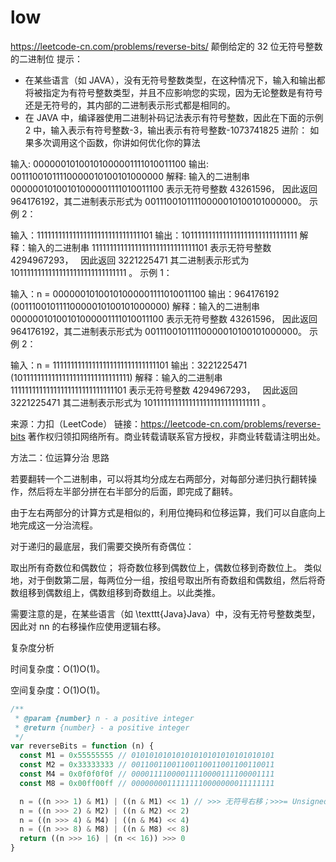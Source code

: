 # low

https://leetcode-cn.com/problems/reverse-bits/
颠倒给定的 32 位无符号整数的二进制位
提示：

- 在某些语言（如 JAVA），没有无符号整数类型，在这种情况下，输入和输出都将被指定为有符号整数类型，并且不应影响您的实现，因为无论整数是有符号还是无符号的，其内部的二进制表示形式都是相同的。
- 在 JAVA 中，编译器使用二进制补码记法表示有符号整数，因此在下面的示例 2 中，输入表示有符号整数-3，输出表示有符号整数-1073741825
  进阶：
  如果多次调用这个函数，你讲如何优化你的算法

输入: 00000010100101000001111010011100
输出: 00111001011110000010100101000000
解释: 输入的二进制串 00000010100101000001111010011100 表示无符号整数 43261596，
因此返回 964176192，其二进制表示形式为 00111001011110000010100101000000。
示例 2：

输入：11111111111111111111111111111101
输出：10111111111111111111111111111111
解释：输入的二进制串 11111111111111111111111111111101 表示无符号整数 4294967293，
  因此返回 3221225471 其二进制表示形式为 10111111111111111111111111111111 。
示例 1：

输入：n = 00000010100101000001111010011100
输出：964176192 (00111001011110000010100101000000)
解释：输入的二进制串 00000010100101000001111010011100 表示无符号整数 43261596，
因此返回 964176192，其二进制表示形式为 00111001011110000010100101000000。
示例 2：

输入：n = 11111111111111111111111111111101
输出：3221225471 (10111111111111111111111111111111)
解释：输入的二进制串 11111111111111111111111111111101 表示无符号整数 4294967293，
  因此返回 3221225471 其二进制表示形式为 10111111111111111111111111111111 。

来源：力扣（LeetCode）
链接：https://leetcode-cn.com/problems/reverse-bits
著作权归领扣网络所有。商业转载请联系官方授权，非商业转载请注明出处。

方法二：位运算分治
思路

若要翻转一个二进制串，可以将其均分成左右两部分，对每部分递归执行翻转操作，然后将左半部分拼在右半部分的后面，即完成了翻转。

由于左右两部分的计算方式是相似的，利用位掩码和位移运算，我们可以自底向上地完成这一分治流程。

对于递归的最底层，我们需要交换所有奇偶位：

取出所有奇数位和偶数位；
将奇数位移到偶数位上，偶数位移到奇数位上。
类似地，对于倒数第二层，每两位分一组，按组号取出所有奇数组和偶数组，然后将奇数组移到偶数组上，偶数组移到奇数组上。以此类推。

需要注意的是，在某些语言（如 \texttt{Java}Java）中，没有无符号整数类型，因此对 nn 的右移操作应使用逻辑右移。

复杂度分析

时间复杂度：O(1)O(1)。

空间复杂度：O(1)O(1)。

```js
/**
 * @param {number} n - a positive integer
 * @return {number} - a positive integer
 */
var reverseBits = function (n) {
  const M1 = 0x55555555 // 01010101010101010101010101010101
  const M2 = 0x33333333 // 00110011001100110011001100110011
  const M4 = 0x0f0f0f0f // 00001111000011110000111100001111
  const M8 = 0x00ff00ff // 00000000111111110000000011111111

  n = ((n >>> 1) & M1) | ((n & M1) << 1) // >>> 无符号右移；>>>= Unsigned right shift assignment
  n = ((n >>> 2) & M2) | ((n & M2) << 2)
  n = ((n >>> 4) & M4) | ((n & M4) << 4)
  n = ((n >>> 8) & M8) | ((n & M8) << 8)
  return ((n >>> 16) | (n << 16)) >>> 0
}
```
